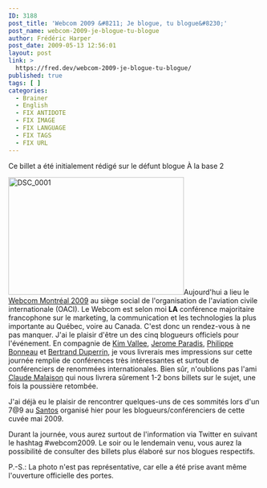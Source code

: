 ```yaml
---
ID: 3188
post_title: 'Webcom 2009 &#8211; Je blogue, tu blogue&#8230;'
post_name: webcom-2009-je-blogue-tu-blogue
author: Frédéric Harper
post_date: 2009-05-13 12:56:01
layout: post
link: >
  https://fred.dev/webcom-2009-je-blogue-tu-blogue/
published: true
tags: [ ]
categories:
  - Brainer
  - English
  - FIX ANTIDOTE
  - FIX IMAGE
  - FIX LANGUAGE
  - FIX TAGS
  - FIX URL
---
```

<div id="deadblog">
  Ce billet a été initialement rédigé sur le défunt blogue À la base 2
</div>

<span class="flickr-image alignright"><img src="http://fred.dev/wp-content/uploads/2009/05/3527498375_a4bcfd096d.png" alt="DSC_0001" width="350" height="234" /></span>Aujourd'hui a lieu le [Webcom Montréal 2009][1] au siège social de l'organisation de l'aviation civile internationale (OACI). Le Webcom est selon moi **LA** conférence majoritaire francophone sur le marketing, la communication et les technologies la plus importante au Québec, voire au Canada. C'est donc un rendez-vous à ne pas manquer.
J'ai le plaisir d'être un des cinq blogueurs officiels pour l'événement. En compagnie de [Kim Vallee][2], [Jerome Paradis][3], [Philippe Bonneau][4] et [Bertrand Duperrin][5], je vous livrerais mes impressions sur cette journée remplie de conférences très intéressantes et surtout de conférenciers de renommées internationales. Bien sûr, n'oublions pas l'ami [Claude Malaison][6] qui nous livrera sûrement 1-2 bons billets sur le sujet, une fois la poussière retombée.

J'ai déjà eu le plaisir de rencontrer quelques-uns de ces sommités lors d'un 7@9 au [Santos][7] organisé hier pour les blogueurs/conférenciers de cette cuvée mai 2009.

Durant la journée, vous aurez surtout de l'information via Twitter en suivant le hashtag #webcom2009. Le soir ou le lendemain venu, vous aurez la possibilité de consulter des billets plus élaboré sur nos blogues respectifs.

P.-S.: La photo n'est pas représentative, car elle a été prise avant même l'ouverture officielle des portes.

 [1]: https://www.webcom-montreal.com/ "Site web du Webcom"
 [2]: https://ontheweb.kimvallee.com/ "Blogue de Kim Vallee"
 [3]: https://paradivision.com/blog/ "Blogue de Jerome Paradis"
 [4]: https://philippebonneau.net/philippebonneau/Blogue/Blogue.html "Blogue de Philippe Bonneau"
 [5]: https://www.duperrin.com/ "Blogue de Bertrand Duperrin"
 [6]: https://emergenceweb.com/blog/ "Blogue de Claude Malaison"
 [7]: https://praized.com/places/ca/quebec/montreal/santos?q=santos "Praized du Santos"